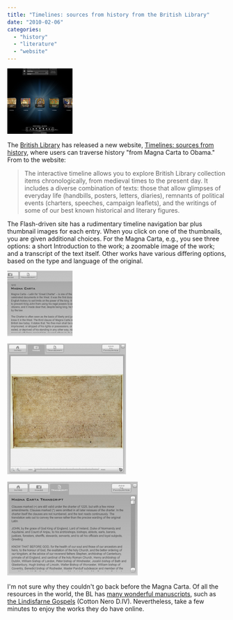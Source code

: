 ```yaml
---
title: "Timelines: sources from history from the British Library"
date: "2010-02-06"
categories: 
  - "history"
  - "literature"
  - "website"
---
```


[![BL Timelines screenshot](images/BL_Timelines_Main-150x150.png "BL Timelines screenshot")](https://blog.balinsbooks.com/wp-content/uploads/2010/02/BL_Timelines_Main.png)

The [British Library](http://www.bl.uk/) has released a new website, [Timelines: sources from history](http://www.bl.uk/timeline), where users can traverse history "from Magna Carta to Obama." From to the website:

> The interactive timeline allows you to explore British Library collection items chronologically, from medieval times to the present day. It includes a diverse combination of texts: those that allow glimpses of everyday life (handbills, posters, letters, diaries), remnants of political events (charters, speeches, campaign leaflets), and the writings of some of our best known historical and literary figures.

The Flash-driven site has a rudimentary timeline navigation bar plus thumbnail images for each entry. When you click on one of the thumbnails, you are given additional choices. For the Magna Carta, e.g., you see three options: a short Introduction to the work; a zoomable image of the work; and a transcript of the text itself. Other works have various differing options, based on the type and language of the original.

[![BL Timelines: Magna Carta: Intro](images/BL_Timelines_MC1-150x150.png "BL Timelines: Magna Carta: Intro")](https://blog.balinsbooks.com/wp-content/uploads/2010/02/BL_Timelines_MC1.png)

[![BL Timelines: Magna Carta: Image](images/BL_Timelines_MC2-273x300.png "BL Timelines: Magna Carta: Image")](https://blog.balinsbooks.com/wp-content/uploads/2010/02/BL_Timelines_MC2.png)

[![BL Timelines: Magna Carta: Transcript](images/BL_Timelines_MC3-300x215.png "BL Timelines: Magna Carta: Transcript")](https://blog.balinsbooks.com/wp-content/uploads/2010/02/BL_Timelines_MC3.png)

I'm not sure why they couldn't go back before the Magna Carta. Of all the resources in the world, the BL has [many wonderful manuscripts](http://www.bl.uk/catalogues/illuminatedmanuscripts/welcome.htm), such as [the Lindisfarne Gospels](http://www.bl.uk/onlinegallery/hightours/lindgosp/large17328.html) (Cotton Nero D.IV). Nevertheless, take a few minutes to enjoy the works they do have online.
